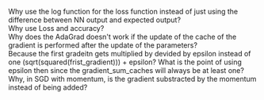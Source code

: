 Why use the log function for the loss function instead of just using the difference between NN output and expected output?  
Why use Loss and accuracy?  
Why does the AdaGrad doesn't work if the update of the cache of the gradient is performed after the update of the parameters?  
    Because the first gradeitn gets multiplied by devided by epsilon instead of one (sqrt(squared(frist_gradient))) + epsilon?
What is the point of using epsilon then since the gradient_sum_caches will always be at least one?
Why, in SGD with momentum, is the gradient substracted by the momentum instead of being added?